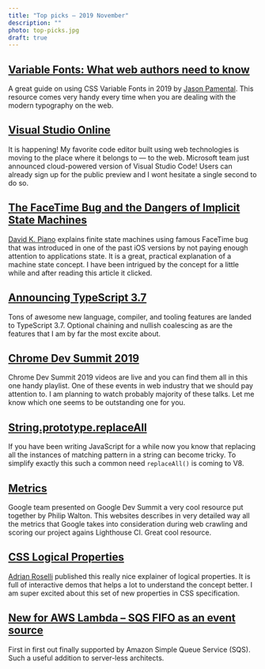 ```yaml
---
title: "Top picks — 2019 November"
description: ""
photo: top-picks.jpg
draft: true
---
```


## [Variable Fonts: What web authors need to know](https://rwt.io/typography-tips/variable-fonts-what-web-authors-need-know)

A great guide on using CSS Variable Fonts in 2019 by [Jason Pamental](https://twitter.com/jpamental). This resource comes very handy every time when you are dealing with the modern typography on the web.

## [Visual Studio Online](https://visualstudio.microsoft.com/services/visual-studio-online/)

It is happening! My favorite code editor built using web technologies is moving to the place where it belongs to — to the web. Microsoft team just announced cloud-powered version of Visual Studio Code! Users can already sign up for the public preview and I wont hesitate a single second to do so.

## [The FaceTime Bug and the Dangers of Implicit State Machines](https://medium.com/@DavidKPiano/the-facetime-bug-and-the-dangers-of-implicit-state-machines-a5f0f61bdaa2)

[David K. Piano](https://twitter.com/DavidKPiano) explains finite state machines using famous FaceTime bug that was introduced in one of the past iOS versions by not paying enough attention to applications state. It is a great, practical explanation of a machine state concept. I have been intrigued by the concept for a little while and after reading this article it clicked.

## [Announcing TypeScript 3.7](https://devblogs.microsoft.com/typescript/announcing-typescript-3-7/)

Tons of awesome new language, compiler, and tooling features are landed to TypeScript 3.7. Optional chaining and nullish coalescing as are the features that I am by far the most excite about.

## [Chrome Dev Summit 2019](https://www.youtube.com/playlist?list=PLNYkxOF6rcIDA1uGhqy45bqlul0VcvKMr)

Chrome Dev Summit 2019 videos are live and you can find them all in this one handy playlist. One of these events in web industry that we should pay attention to. I am planning to watch probably majority of these talks. Let me know which one seems to be outstanding one for you.

## [String.prototype.replaceAll](https://v8.dev/features/string-replaceall)

If you have been writing JavaScript for a while now you know that replacing all the instances of matching pattern in a string can become tricky. To simplify exactly this such a common need `replaceAll()` is coming to V8.

## [Metrics](https://web.dev/metrics/)

Google team presented on Google Dev Summit a very cool resource put together by Philip Walton. This websites describes in very detailed way all the metrics that Google takes into consideration during web crawling and scoring our project agains Lighthouse CI. Great cool resource.

## [CSS Logical Properties](https://adrianroselli.com/2019/11/css-logical-properties.html)

[Adrian Roselli](https://twitter.com/aardrian) published this really nice explainer of logical properties. It is full of interactive demos that helps a lot to understand the concept better. I am super excited about this set of new properties in CSS specification.

## [New for AWS Lambda – SQS FIFO as an event source](https://aws.amazon.com/blogs/compute/new-for-aws-lambda-sqs-fifo-as-an-event-source/)

First in first out finally supported by Amazon Simple Queue Service (SQS). Such a useful addition to server-less architects.
